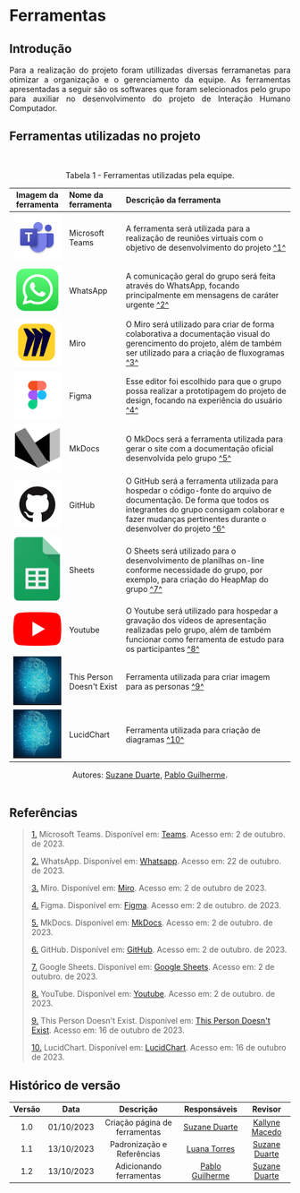 # **Ferramentas**

## Introdução

<p align="justify">Para a realização do projeto foram utillizadas diversas ferramanetas para otimizar a organização e o gerenciamento da equipe. As ferramentas apresentadas a seguir são os softwares que foram selecionados pelo grupo para auxiliar no desenvolvimento do projeto de Interação Humano Computador.</p>

## Ferramentas utilizadas no projeto

<br><figcaption align="center">Tabela 1 - Ferramentas utilizadas pela equipe.</figcaption>

|                     Imagem da ferramenta                      | Nome da ferramenta | Descrição da ferramenta                                                                                                                                                                                                   |
| :-----------------------------------------------------------: | :----------------- | :------------------------------------------------------------------------------------------------------------------------------------------------------------------------------------------------------------------------ |
|  <img src="../../assets/images/teams-logo.png" width="100">   | Microsoft Teams    | A ferramenta será utilizada para a realização de reuniões virtuais com o objetivo de desenvolvimento do projeto <a id="anchor_1" href="#FRM1">^1^</a>                                                                                                          |
| <img src="../../assets/images/whatsapp-logo.png" width="100"> | WhatsApp           | A comunicação geral do grupo será feita através do WhatsApp, focando principalmente em mensagens de caráter urgente <a id="anchor_2" href="#FRM3">^2^</a>                                                                                                       |
|   <img src="../../assets/images/miro-logo.png" width="100">   | Miro               | O Miro será utilizado para criar de forma colaborativa a documentação visual do gerencimento do projeto, além de também ser utilizado para a criação de fluxogramas <a id="anchor_3" href="#FRM3">^3^</a>                                                      |
|  <img src="../../assets/images/figma-logo.png" width="100">   | Figma              | Esse editor foi escolhido para que o grupo possa realizar a prototipagem do projeto de design, focando na experiência do usuário <a id="anchor_4" href="#FRM4">^4^</a>                                                                                         |
|  <img src="../../assets/images/mkdocs-logo.png" width="100">  | MkDocs             | O MkDocs será a ferramenta utilizada para gerar o site com a documentação oficial desenvolvida pelo grupo <a id="anchor_5" href="#FRM5">^5^</a>                                                                                                                |
|    <img src="../../assets/images/github.png" width="100">     | GitHub             | O GitHub será a ferramenta utilizada para hospedar o código-fonte do arquivo de documentação. De forma que todos os integrantes do grupo consigam colaborar e fazer mudanças pertinentes durante o desenvolver do projeto <a id="anchor_6" href="#FRM6">^6^</a>|
|  <img src="../../assets/images/sheets-logo.png" width="100">  | Sheets             | O Sheets será utilizado para o desenvolvimento de planilhas on-line conforme necessidade do grupo, por exemplo, para criação do HeapMap do grupo <a id="anchor_7" href="#FRM7">^7^</a>                                                                         |
| <img src="../../assets/images/youtube-logo.png" width="100">  | Youtube            | O Youtube será utilizado para hospedar a gravação dos vídeos de apresentação realizadas pelo grupo, além de também funcionar como ferramenta de estudo para os participantes <a id="anchor_8" href="#FRM8">^8^</a>                                            |
| <img src="../../assets/images/this-person-logo.png" width="100">  | This Person Doesn't Exist          | Ferramenta utilizada para criar imagem para as personas <a id="anchor_9" href="#FRM9">^9^</a> 
| <img src="../../assets/images/this-person-logo.png" width="100">  | LucidChart          | Ferramenta utilizada para criação de diagramas <a id="anchor_10" href="#FRM10">^10^</a> 
<figcaption align="center">Autores: <a href="https://github.com/suzaneduarte">Suzane Duarte</a>, <a href="https://github.com/PabloGJBS">Pablo Guilherme</a>.</figcaption><br>


## Referências

> <a id="FRM1" href="#anchor_1">1.</a> Microsoft Teams. Disponível em: [Teams](https://www.microsoft.com/pt-br/microsoft-teams/group-chat-software). Acesso em: 2 de outubro. de 2023.
>
> <a id="FRM2" href="#anchor_2">2.</a> WhatsApp. Disponível em: [Whatsapp](https://www.whatsapp.com/?lang=pt_br). Acesso em: 22 de outubro. de 2023.
>
> <a id="FRM3" href="#anchor_3">3.</a> Miro. Disponível em: [Miro](https://miro.com/pt/). Acesso em: 2 de outubro de 2023.
>
> <a id="FRM4" href="#anchor_4">4.</a> Figma. Disponível em: [Figma](https://www.figma.com/). Acesso em: 2 de outubro. de 2023.
>
> <a id="FRM5" href="#anchor_5">5.</a> MkDocs. Disponível em: [MkDocs](https://www.mkdocs.org/). Acesso em: 2 de outubro. de 2023.
>
> <a id="FRM6" href="#anchor_6">6.</a> GitHub. Disponível em: [GitHub](https://docs.github.com/pt). Acesso em: 2 de outubro. de 2023.
>
> <a id="FRM7" href="#anchor_7">7.</a> Google Sheets. Disponível em: [Google Sheets](https://www.google.com/intl/pt-BR/sheets/about/). Acesso em: 2 de outubro. de 2023.
>
> <a id="FRM8" href="#anchor_8">8.</a> YouTube. Disponível em: [Youtube](https://www.youtube.com). Acesso em: 2 de outubro. de 2023.
>
> <a id="FRM9" href="#anchor_9">9.</a> This Person Doesn't Exist. Disponível em: [This Person Doesn't Exist](https://thispersondoesnotexist.com). Acesso em: 16 de outubro de 2023.
>
> <a id="FRM10" href="#anchor_10">10.</a> LucidChart. Disponível em: [LucidChart](https://www.lucidchart.com). Acesso em: 16 de outubro de 2023.
>

## Histórico de versão

| Versão |    Data    |             Descrição             |                                       Responsáveis                                       |                    Revisor                    |
| :-----: | :--------: | :---------------------------------: | :----------------------------------------------------------------------------------------: | :-------------------------------------------: |
| 1.0 | 01/10/2023 | Criação página de ferramentas | [Suzane Duarte](https://github.com/suzaneduarte) | [Kallyne Macedo](https://github.com/kalipassos) |
| 1.1 | 13/10/2023 | Padronização e Referências | [Luana Torres](https://github.com/luanatorress) | [Suzane Duarte](https://github.com/suzaneduarte) |
| 1.2 | 13/10/2023 | Adicionando ferramentas | [Pablo Guilherme](https://github.com/PabloGJBS) | [Suzane Duarte](https://github.com/suzaneduarte) |